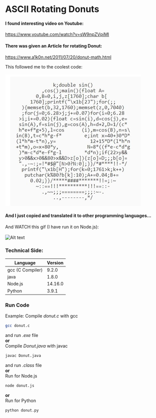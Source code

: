 # ASCII Rotating Donuts

#### I found interesting video on Youtube:
https://www.youtube.com/watch?v=sW9npZVpiMI

#### There was given an Article for rotating Donut:
https://www.a1k0n.net/2011/07/20/donut-math.html

This followed me to the coolest code:
<br/>
<br/>
![Alt text](media/donut-jpg.jpg?raw=true "Donut")

#### And I just copied and translated it to other programming languages...

And WATCH this gif (I have run it on Node.js):
<br/>
<br/>
![Alt text](media/donut-gif.gif?raw=true "Donut")

### Technical Side:
| Language | Version |
| --- | --- |
| gcc (C Compiler) | 9.2.0 |
| java | 1.8.0 |
| Node.js | 14.16.0 |
| Python | 3.9.1 |

### Run Code
Example:
Compile *donut.c* with gcc
```sh
gcc donut.c
```
and run *.exe* file
<br/>
**or**
<br/>
Compile *Donut.java* with javac
```sh
javac Donut.java
```
and run *.class* file
<br/>
**or**
<br/>
Run for Node.js
```sh
node donut.js
```
**or**
<br/>
Run for Python
```sh
python donut.py
```
